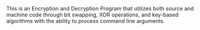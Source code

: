 This is an Encryption and Decryption Program that utilizes both source and machine code through bit swapping, XOR operations, and key-based algorithms with the ability to process command line arguments.
